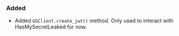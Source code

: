 ### Added

- Added `GGClient.create_jwt()` method. Only used to interact with HasMySecretLeaked for now.
